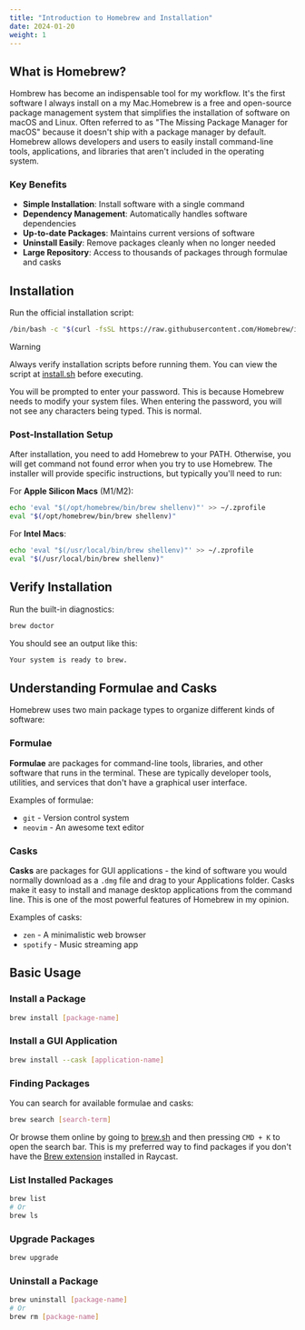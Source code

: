 ```yaml
---
title: "Introduction to Homebrew and Installation"
date: 2024-01-20
weight: 1
---
```


## What is Homebrew?

Hombrew has become an indispensable tool for my workflow. It's the first software I always install on a my Mac.Homebrew is a free and open-source package management system that simplifies the installation of software on macOS and Linux. Often referred to as "The Missing Package Manager for macOS" because it doesn't ship with a package manager by default.
Homebrew allows developers and users to easily install command-line tools, applications, and libraries that aren't included in the operating system.

### Key Benefits

- **Simple Installation**: Install software with a single command
- **Dependency Management**: Automatically handles software dependencies
- **Up-to-date Packages**: Maintains current versions of software
- **Uninstall Easily**: Remove packages cleanly when no longer needed
- **Large Repository**: Access to thousands of packages through formulae and casks

## Installation

Run the official installation script:

```bash
/bin/bash -c "$(curl -fsSL https://raw.githubusercontent.com/Homebrew/install/HEAD/install.sh)"
```

> [!WARNING]
> Always verify installation scripts before running them. You can view the script at [install.sh](https://github.com/Homebrew/install/blob/main/install.sh) before executing.

You will be prompted to enter your password. This is because Homebrew needs to modify your system files. When entering the password, you will not see any characters being typed. This is normal.

### Post-Installation Setup

After installation, you need to add Homebrew to your PATH. Otherwise, you will get command not found error when you try to use Homebrew. The installer will provide specific instructions, but typically you'll need to run:

For **Apple Silicon Macs** (M1/M2):
```bash
echo 'eval "$(/opt/homebrew/bin/brew shellenv)"' >> ~/.zprofile
eval "$(/opt/homebrew/bin/brew shellenv)"
```

For **Intel Macs**:
```bash
echo 'eval "$(/usr/local/bin/brew shellenv)"' >> ~/.zprofile
eval "$(/usr/local/bin/brew shellenv)"
```

## Verify Installation

Run the built-in diagnostics:

```bash
brew doctor
```

You should see an output like this:
```bash
Your system is ready to brew.
```
## Understanding Formulae and Casks

Homebrew uses two main package types to organize different kinds of software:

### Formulae
**Formulae** are packages for command-line tools, libraries, and other software that runs in the terminal. These are typically developer tools, utilities, and services that don't have a graphical user interface.

Examples of formulae:
- `git` - Version control system
- `neovim` - An awesome text editor

### Casks
**Casks** are packages for GUI applications - the kind of software you would normally download as a `.dmg` file and drag to your Applications folder. Casks make it easy to install and manage desktop applications from the command line. This is one of the most powerful features of Homebrew in my opinion.

Examples of casks:
- `zen` - A minimalistic web browser
- `spotify` - Music streaming app



## Basic Usage

### Install a Package

```bash
brew install [package-name]
```

### Install a GUI Application

```bash
brew install --cask [application-name]
```

### Finding Packages

You can search for available formulae and casks:
```bash
brew search [search-term]
```

Or browse them online by going to [brew.sh](https://brew.sh) and then pressing `CMD + K` to open the search bar. This is my preferred way to find packages if you don't have the [Brew extension](https://www.raycast.com/nhojb/brew) installed in Raycast.

### List Installed Packages

```bash
brew list
# Or
brew ls
```

### Upgrade Packages

```bash
brew upgrade
```

### Uninstall a Package

```bash
brew uninstall [package-name]
# Or
brew rm [package-name]
```